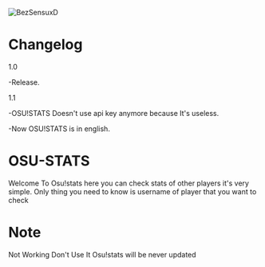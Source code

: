 ![BezSensuxD](https://user-images.githubusercontent.com/65111609/150521317-9a019e13-5938-4b35-b020-19e615374a49.png)



# Changelog
1.0

-Release.

1.1

-OSU!STATS Doesn't use api key anymore because It's useless.

-Now OSU!STATS is in english.

# OSU-STATS
Welcome To Osu!stats here you can check stats of other players 
it's very simple. Only thing you need to know is username of player that you want to check

# Note
Not Working Don't Use It
Osu!stats will be never updated
